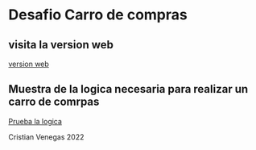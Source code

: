 # Desafio Carro de compras 

## visita la version web
[version web](https://sensational-marzipan-cd6793.netlify.app)

## Muestra de la logica necesaria para realizar un carro de comrpas 
[Prueba la logica](https://brilliant-sable-7a665a.netlify.app)

Cristian Venegas 2022